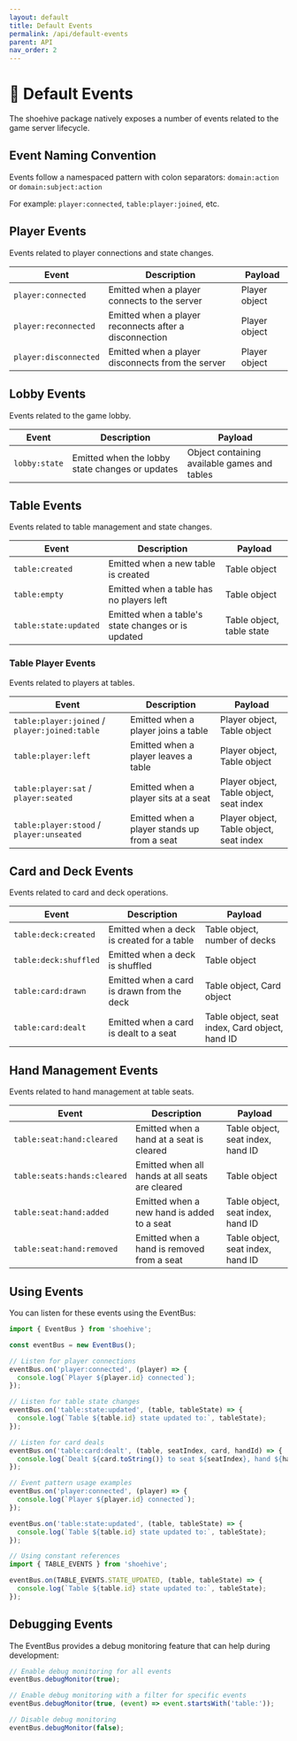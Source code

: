 ```yaml
---
layout: default
title: Default Events
permalink: /api/default-events
parent: API
nav_order: 2
---
```


# 📘 Default Events

The shoehive package natively exposes a number of events related to the game server lifecycle.

## Event Naming Convention

Events follow a namespaced pattern with colon separators: `domain:action` or `domain:subject:action`

For example: `player:connected`, `table:player:joined`, etc.

## Player Events

Events related to player connections and state changes.

| Event | Description | Payload |
|-------|-------------|---------|
| `player:connected` | Emitted when a player connects to the server | Player object |
| `player:reconnected` | Emitted when a player reconnects after a disconnection | Player object |
| `player:disconnected` | Emitted when a player disconnects from the server | Player object |

## Lobby Events

Events related to the game lobby.

| Event | Description | Payload |
|-------|-------------|---------|
| `lobby:state` | Emitted when the lobby state changes or updates | Object containing available games and tables |

## Table Events

Events related to table management and state changes.

| Event | Description | Payload |
|-------|-------------|---------|
| `table:created` | Emitted when a new table is created | Table object |
| `table:empty` | Emitted when a table has no players left | Table object |
| `table:state:updated` | Emitted when a table's state changes or is updated | Table object, table state |

### Table Player Events

Events related to players at tables.

| Event | Description | Payload |
|-------|-------------|---------|
| `table:player:joined` / `player:joined:table` | Emitted when a player joins a table | Player object, Table object |
| `table:player:left` | Emitted when a player leaves a table | Player object, Table object |
| `table:player:sat` / `player:seated` | Emitted when a player sits at a seat | Player object, Table object, seat index |
| `table:player:stood` / `player:unseated` | Emitted when a player stands up from a seat | Player object, Table object, seat index |

## Card and Deck Events

Events related to card and deck operations.

| Event | Description | Payload |
|-------|-------------|---------|
| `table:deck:created` | Emitted when a deck is created for a table | Table object, number of decks |
| `table:deck:shuffled` | Emitted when a deck is shuffled | Table object |
| `table:card:drawn` | Emitted when a card is drawn from the deck | Table object, Card object |
| `table:card:dealt` | Emitted when a card is dealt to a seat | Table object, seat index, Card object, hand ID |

## Hand Management Events

Events related to hand management at table seats.

| Event | Description | Payload |
|-------|-------------|---------|
| `table:seat:hand:cleared` | Emitted when a hand at a seat is cleared | Table object, seat index, hand ID |
| `table:seats:hands:cleared` | Emitted when all hands at all seats are cleared | Table object |
| `table:seat:hand:added` | Emitted when a new hand is added to a seat | Table object, seat index, hand ID |
| `table:seat:hand:removed` | Emitted when a hand is removed from a seat | Table object, seat index, hand ID |

## Using Events

You can listen for these events using the EventBus:

```typescript
import { EventBus } from 'shoehive';

const eventBus = new EventBus();

// Listen for player connections
eventBus.on('player:connected', (player) => {
  console.log(`Player ${player.id} connected`);
});

// Listen for table state changes
eventBus.on('table:state:updated', (table, tableState) => {
  console.log(`Table ${table.id} state updated to:`, tableState);
});

// Listen for card deals
eventBus.on('table:card:dealt', (table, seatIndex, card, handId) => {
  console.log(`Dealt ${card.toString()} to seat ${seatIndex}, hand ${handId}`);
});

// Event pattern usage examples
eventBus.on('player:connected', (player) => {
  console.log(`Player ${player.id} connected`);
});

eventBus.on('table:state:updated', (table, tableState) => {
  console.log(`Table ${table.id} state updated to:`, tableState);
});

// Using constant references
import { TABLE_EVENTS } from 'shoehive';

eventBus.on(TABLE_EVENTS.STATE_UPDATED, (table, tableState) => {
  console.log(`Table ${table.id} state updated to:`, tableState);
});
```

## Debugging Events

The EventBus provides a debug monitoring feature that can help during development:

```typescript
// Enable debug monitoring for all events
eventBus.debugMonitor(true);

// Enable debug monitoring with a filter for specific events
eventBus.debugMonitor(true, (event) => event.startsWith('table:'));

// Disable debug monitoring
eventBus.debugMonitor(false);
```



